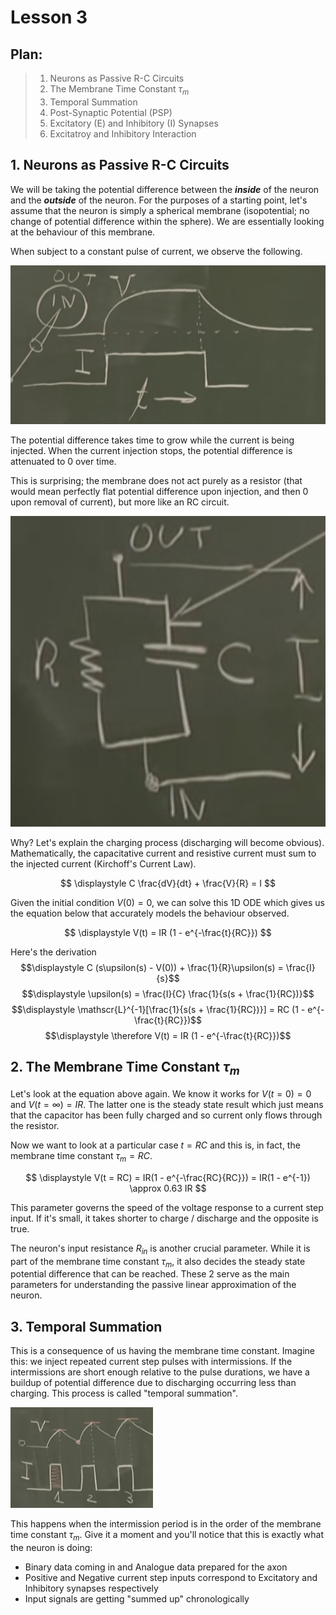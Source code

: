 # Lesson 3

## Plan:
> 1. Neurons as Passive R-C Circuits
> 2. The Membrane Time Constant ${\tau_m}$ 
> 3. Temporal Summation
> 4. Post-Synaptic Potential (PSP)
> 5. Excitatory (E) and Inhibitory (I) Synapses
> 6. Excitatroy and Inhibitory Interaction

## 1. Neurons as Passive R-C Circuits

We will be taking the potential difference between the ***inside*** of the neuron and the ***outside*** of the neuron. For the purposes of a starting point, let's assume that the neuron is simply a spherical membrane (isopotential; no change of potential difference within the sphere). We are essentially looking at the behaviour of this membrane. 

When subject to a constant pulse of current, we observe the following.

![Voltage Response](./images/images_3/Voltage_Time_response.png)

The potential difference takes time to grow while the current is being injected. When the current injection stops, the potential difference is attenuated to 0 over time.

This is surprising; the membrane does not act purely as a resistor (that would mean perfectly flat potential difference upon injection, and then 0 upon removal of current), but more like an RC circuit. 

![RC Circuit](./images/images_3/rc-circuit.png)

Why? Let's explain the charging process (discharging will become obvious). Mathematically, the capacitative current and resistive current must sum to the injected current (Kirchoff's Current Law).

$$
\displaystyle C \frac{dV}{dt} + \frac{V}{R} = I
$$

Given the initial condition ${V(0) = 0}$, we can solve this 1D ODE which gives us the equation below that accurately models the behaviour observed.

$$
\displaystyle V(t) = IR (1 - e^{-\frac{t}{RC}})
$$

Here's the derivation
$$\displaystyle C (s\upsilon(s) - V(0)) + \frac{1}{R}\upsilon(s) = \frac{I}{s}$$
$$\displaystyle \upsilon(s) = \frac{I}{C} \frac{1}{s(s + \frac{1}{RC})}$$
$$\displaystyle \mathscr{L}^{-1}[\frac{1}{s(s + \frac{1}{RC})}] = RC (1 - e^{-\frac{t}{RC}})$$
$$\displaystyle \therefore V(t) = IR (1 - e^{-\frac{t}{RC}})$$

## 2. The Membrane Time Constant ${\tau_m}$

Let's look at the equation above again. We know it works for ${V(t = 0) = 0}$ and ${V(t = \infty) = IR}$. The latter one is the steady state result which just means that the capacitor has been fully charged and so current only flows through the resistor.

Now we want to look at a particular case ${t = RC}$ and this is, in fact, the membrane time constant ${\tau_m = RC}$.

$$
\displaystyle V(t = RC) = IR(1 - e^{-\frac{RC}{RC}}) = IR(1 - e^{-1}) \approx 0.63 IR
$$

This parameter governs the speed of the voltage response to a current step input. If it's small, it takes shorter to charge / discharge and the opposite is true.

The neuron's input resistance ${R_{in}}$ is another crucial parameter. While it is part of the membrane time constant ${\tau_m}$, it also decides the steady state potential difference that can be reached. These 2 serve as the main parameters for understanding the passive linear approximation of the neuron.

## 3. Temporal Summation

This is a consequence of us having the membrane time constant. Imagine this: we inject repeated current step pulses with intermissions. If the intermissions are short enough relative to the pulse durations, we have a buildup of potential difference due to discharging occurring less than charging. This process is called "temporal summation".

![Temporal Summation](./images/images_3/temporal_summation.png)

This happens when the intermission period is in the order of the membrane time constant ${\tau_m}$. Give it a moment and you'll notice that this is exactly what the neuron is doing:
- Binary data coming in and Analogue data prepared for the axon
- Positive and Negative current step inputs correspond to Excitatory and Inhibitory synapses respectively
- Input signals are getting "summed up" chronologically